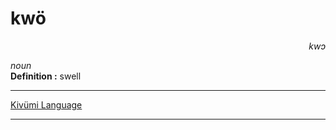 
# kwö

<div align="right"><i>kwɔ</i></div>

*noun*  
**Definition :** swell  

---

[Kivümi Language](../README.md)

---
